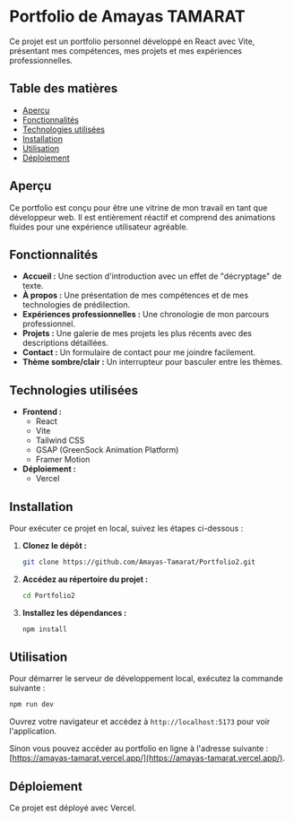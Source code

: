 # Portfolio de Amayas TAMARAT

Ce projet est un portfolio personnel développé en React avec Vite, présentant mes compétences, mes projets et mes expériences professionnelles.

## Table des matières

- [Aperçu](#aperçu)
- [Fonctionnalités](#fonctionnalités)
- [Technologies utilisées](#technologies-utilisées)
- [Installation](#installation)
- [Utilisation](#utilisation)
- [Déploiement](#déploiement)

## Aperçu

Ce portfolio est conçu pour être une vitrine de mon travail en tant que développeur web. Il est entièrement réactif et comprend des animations fluides pour une expérience utilisateur agréable.

## Fonctionnalités

- **Accueil :** Une section d'introduction avec un effet de "décryptage" de texte.
- **À propos :** Une présentation de mes compétences et de mes technologies de prédilection.
- **Expériences professionnelles :** Une chronologie de mon parcours professionnel.
- **Projets :** Une galerie de mes projets les plus récents avec des descriptions détaillées.
- **Contact :** Un formulaire de contact pour me joindre facilement.
- **Thème sombre/clair :** Un interrupteur pour basculer entre les thèmes.

## Technologies utilisées

- **Frontend :**
    - React
    - Vite
    - Tailwind CSS
    - GSAP (GreenSock Animation Platform)
    - Framer Motion
- **Déploiement :**
    - Vercel

## Installation

Pour exécuter ce projet en local, suivez les étapes ci-dessous :

1. **Clonez le dépôt :**

   ```bash
   git clone https://github.com/Amayas-Tamarat/Portfolio2.git
   ```

2. **Accédez au répertoire du projet :**

   ```bash
   cd Portfolio2
   ```

3. **Installez les dépendances :**

   ```bash
   npm install
   ```

## Utilisation

Pour démarrer le serveur de développement local, exécutez la commande suivante :

```bash
npm run dev
```

Ouvrez votre navigateur et accédez à `http://localhost:5173` pour voir l'application.

Sinon vous pouvez accéder au portfolio en ligne à l'adresse suivante : [https://amayas-tamarat.vercel.app/](https://amayas-tamarat.vercel.app/).

## Déploiement

Ce projet est déployé avec Vercel. 
